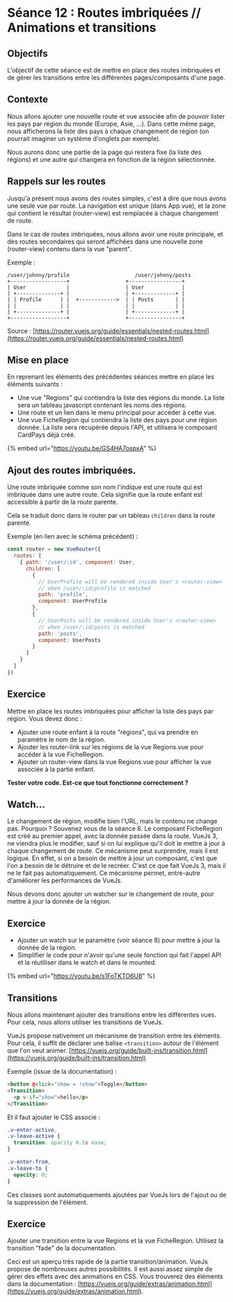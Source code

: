 # Séance 12 : Routes imbriquées // Animations et transitions

## Objectifs

L'objectif de cette séance est de mettre en place des routes imbriquées et de gérer les transitions entre les différentes pages/composants d'une page.

## Contexte

Nous allons ajouter une nouvelle route et vue associée afin de pouvoir lister les pays par région du monde (Europe, Asie, ...). Dans cette même page, nous afficherons la liste des pays à chaque changement de région (on pourrait imaginer un système d'onglets par exemple).

Nous aurons donc une partie de la page qui restera fixe (la liste des régions) et une autre qui changera en fonction de la région sélectionnée.

## Rappels sur les routes

Jusqu'a présent nous avons des routes simples, c'est à dire que nous avons une seule vue par route. La navigation est unique (dans App.vue), et la zone qui contient le résultat (router-view) est remplacée à chaque changement de route.

Dans le cas de routes imbriquées, nous allons avoir une route principale, et des routes secondaires qui seront affichées dans une nouvelle zone (router-view) contenu dans la vue "parent".

Exemple :

```
/user/johnny/profile                     /user/johnny/posts
+------------------+                  +-----------------+
| User             |                  | User            |
| +--------------+ |                  | +-------------+ |
| | Profile      | |  +------------>  | | Posts       | |
| |              | |                  | |             | |
| +--------------+ |                  | +-------------+ |
+------------------+                  +-----------------+
```

Source : [https://router.vuejs.org/guide/essentials/nested-routes.html](https://router.vuejs.org/guide/essentials/nested-routes.html)

## Mise en place

En reprenant les éléments des précédentes séances mettre en place les éléments suivants :

* Une vue "Regions" qui contiendra la liste des régions du monde. La liste sera un tableau javascript contenant les noms des régions.
* Une route et un lien dans le menu principal pour accéder à cette vue.
* Une vue FicheRegion qui contiendra la liste des pays pour une région donnée. La liste sera récupérée depuis l'API, et utilisera le composant CardPays déjà créé.

{% embed url="https://youtu.be/GS4HA7ospxA" %}

## Ajout des routes imbriquées.

Une route imbriquée comme son nom l'indique est une route qui est imbriquée dans une autre route. Cela signifie que la route enfant est accessible à partir de la route parente.

Cela se traduit donc dans le router par un tableau `children` dans la route parente.

Exemple (en lien avec le schéma précédent) :

```javascript
const router = new VueRouter({
  routes: [
    { path: '/user/:id', component: User,
      children: [
        {
          // UserProfile will be rendered inside User's <router-view>
          // when /user/:id/profile is matched
          path: 'profile',
          component: UserProfile
        },
        {
          // UserPosts will be rendered inside User's <router-view>
          // when /user/:id/posts is matched
          path: 'posts',
          component: UserPosts
        }
      ]
    }
  ]
})
```

## Exercice

Mettre en place les routes imbriquées pour afficher la liste des pays par région. Vous devez donc :

* Ajouter une route enfant à la route "régions", qui va prendre en paramètre le nom de la région.
* Ajouter les router-link sur les régions de la vue Regions.vue pour accéder à la vue FicheRegion.
* Ajouter un router-view dans la vue Regions.vue pour afficher la vue associée à la partie enfant.

**Tester votre code. Est-ce que tout fonctionne correctement ?**

## Watch...

Le changement de région, modifie bien l'URL, mais le contenu ne change pas. Pourquoi ? Souvenez vous de la séance 8. Le composant FicheRegion est créé au premier appel, avec la donnée passée dans la route. VueJs 3, ne viendra plus le modifier, sauf si on lui explique qu'il doit le mettre à jour à chaque changement de route. Ce mécanisme peut surprendre, mais il est logique. En effet, si on a besoin de mettre à jour un composant, c'est que l'on a besoin de le détruire et de le recréer. C'est ce que fait VueJs 3, mais il ne le fait pas automatiquement. Ce mécanisme permet, entre-autre d'améliorer les performances de VueJs.

Nous devons donc ajouter un watcher sur le changement de route, pour mettre à jour la donnée de la région.

## Exercice

* Ajouter un watch sur le paramètre (voir séance 8) pour mettre à jour la donnée de la région.
* Simplifier le code pour n'avoir qu'une seule fonction qui fait l'appel API et la réutiliser dans le watch et dans le mounted.

{% embed url="https://youtu.be/s1FoTKTO6U8" %}

## Transitions

Nous allons maintenant ajouter des transitions entre les différentes vues. Pour cela, nous allons utiliser les transitions de VueJs.

VueJs propose nativement un mécanisme de transition entre les éléments. Pour cela, il suffit de déclarer une balise `<transition>` autour de l'élément que l'on veut animer. [https://vuejs.org/guide/built-ins/transition.html](https://vuejs.org/guide/built-ins/transition.html)

Exemple (issue de la documentation) :

```html
<button @click="show = !show">Toggle</button>
<Transition>
  <p v-if="show">hello</p>
</Transition>
```

Et il faut ajouter le CSS associé :

```css
.v-enter-active,
.v-leave-active {
  transition: opacity 0.5s ease;
}

.v-enter-from,
.v-leave-to {
  opacity: 0;
}
```

Ces classes sont automatiquements ajoutées par VueJs lors de l'ajout ou de la suppression de l'élément.

## Exercice

Ajouter une transition entre la vue Regions et la vue FicheRegion. Utilisez la transition "fade" de la documentation.

Ceci est un aperçu très rapide de la partie transition/animation. VueJs propose de nombreuses autres possibilités. Il est aussi assez simple de gérer des effets avec des animations en CSS. Vous trouverez des éléments dans la documentation : [https://vuejs.org/guide/extras/animation.html](https://vuejs.org/guide/extras/animation.html).
